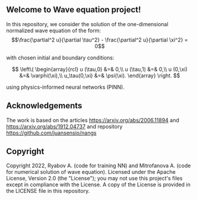 ## Welcome to Wave equation project!

In this repository, we consider the solution of the one-dimensional normalized wave equation of the form:
$$\frac{\partial^2 u}{\partial \tau^2} - \frac{\partial^2 u}{\partial \xi^2} = 0$$

with chosen initial and boundary conditions:

$$
    \left\{
    \begin{array}{rcl}
         u (\tau,0) &=&  0,\\
         u (\tau,1) &=&  0,\\
         u (0,\xi) &=& \varphi(\xi),\\
         u_\tau(0,\xi) &=& \psi(\xi).
    \end{array}
    \right.
$$

using physics-informed neural networks (PINN).

## Acknowledgements

The work is based on the articles https://arxiv.org/abs/2006.11894 and https://arxiv.org/abs/1912.04737 and repository https://github.com/juansensio/nangs

## Copyright

Copyright 2022, Ryabov A. (code for training NN) and Mitrofanova A. (code for numerical solution of wave equation). Licensed under the Apache License, Version 2.0 (the "License"); you may not use this project's files except in compliance with the License. A copy of the License is provided in the LICENSE file in this repository.

